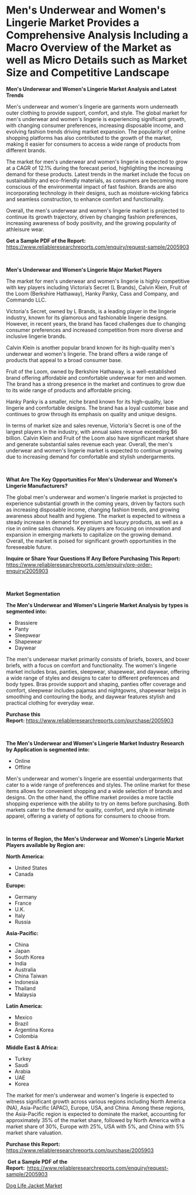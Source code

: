 <p><h1>Men's Underwear and Women's Lingerie Market Provides a Comprehensive Analysis Including a Macro Overview of the Market as well as Micro Details such as Market Size and Competitive Landscape</h1></p><p><strong>Men's Underwear and Women's Lingerie Market Analysis and Latest Trends</strong></p>
<p><p>Men's underwear and women's lingerie are garments worn underneath outer clothing to provide support, comfort, and style. The global market for men's underwear and women's lingerie is experiencing significant growth, with changing consumer preferences, increasing disposable income, and evolving fashion trends driving market expansion. The popularity of online shopping platforms has also contributed to the growth of the market, making it easier for consumers to access a wide range of products from different brands.</p><p>The market for men's underwear and women's lingerie is expected to grow at a CAGR of 12.1% during the forecast period, highlighting the increasing demand for these products. Latest trends in the market include the focus on sustainability and eco-friendly materials, as consumers are becoming more conscious of the environmental impact of fast fashion. Brands are also incorporating technology in their designs, such as moisture-wicking fabrics and seamless construction, to enhance comfort and functionality.</p><p>Overall, the men's underwear and women's lingerie market is projected to continue its growth trajectory, driven by changing fashion preferences, increasing awareness of body positivity, and the growing popularity of athleisure wear.</p></p>
<p><strong>Get a Sample PDF of the Report:&nbsp;</strong> <a href="https://www.reliableresearchreports.com/enquiry/request-sample/2005903">https://www.reliableresearchreports.com/enquiry/request-sample/2005903</a></p>
<p>&nbsp;</p>
<p><strong>Men's Underwear and Women's Lingerie Major Market Players</strong></p>
<p><p>The market for men's underwear and women's lingerie is highly competitive with key players including Victoria’s Secret (L Brands), Calvin Klein, Fruit of the Loom (Berkshire Hathaway), Hanky Panky, Cass and Company, and Commando LLC. </p><p>Victoria's Secret, owned by L Brands, is a leading player in the lingerie industry, known for its glamorous and fashionable lingerie designs. However, in recent years, the brand has faced challenges due to changing consumer preferences and increased competition from more diverse and inclusive lingerie brands.</p><p>Calvin Klein is another popular brand known for its high-quality men's underwear and women's lingerie. The brand offers a wide range of products that appeal to a broad consumer base.</p><p>Fruit of the Loom, owned by Berkshire Hathaway, is a well-established brand offering affordable and comfortable underwear for men and women. The brand has a strong presence in the market and continues to grow due to its wide range of products and affordable pricing.</p><p>Hanky Panky is a smaller, niche brand known for its high-quality, lace lingerie and comfortable designs. The brand has a loyal customer base and continues to grow through its emphasis on quality and unique designs.</p><p>In terms of market size and sales revenue, Victoria's Secret is one of the largest players in the industry, with annual sales revenue exceeding $6 billion. Calvin Klein and Fruit of the Loom also have significant market share and generate substantial sales revenue each year. Overall, the men's underwear and women's lingerie market is expected to continue growing due to increasing demand for comfortable and stylish undergarments.</p></p>
<p>&nbsp;</p>
<p><strong>What Are The Key Opportunities For Men's Underwear and Women's Lingerie Manufacturers?</strong></p>
<p><p>The global men's underwear and women's lingerie market is projected to experience substantial growth in the coming years, driven by factors such as increasing disposable income, changing fashion trends, and growing awareness about health and hygiene. The market is expected to witness a steady increase in demand for premium and luxury products, as well as a rise in online sales channels. Key players are focusing on innovation and expansion in emerging markets to capitalize on the growing demand. Overall, the market is poised for significant growth opportunities in the foreseeable future.</p></p>
<p><strong>Inquire or Share Your Questions If Any Before Purchasing This Report:</strong> <a href="https://www.reliableresearchreports.com/enquiry/pre-order-enquiry/2005903">https://www.reliableresearchreports.com/enquiry/pre-order-enquiry/2005903</a></p>
<p>&nbsp;</p>
<p><strong>Market Segmentation</strong></p>
<p><strong>The Men's Underwear and Women's Lingerie Market Analysis by types is segmented into:</strong></p>
<p><ul><li>Brassiere</li><li>Panty</li><li>Sleepwear</li><li>Shapewear</li><li>Daywear</li></ul></p>
<p><p>The men's underwear market primarily consists of briefs, boxers, and boxer briefs, with a focus on comfort and functionality. The women's lingerie market includes bras, panties, sleepwear, shapewear, and daywear, offering a wide range of styles and designs to cater to different preferences and body types. Bras provide support and shaping, panties offer coverage and comfort, sleepwear includes pajamas and nightgowns, shapewear helps in smoothing and contouring the body, and daywear features stylish and practical clothing for everyday wear.</p></p>
<p><strong>Purchase this Report:&nbsp;</strong><a href="https://www.reliableresearchreports.com/purchase/2005903">https://www.reliableresearchreports.com/purchase/2005903</a></p>
<p>&nbsp;</p>
<p><strong>The Men's Underwear and Women's Lingerie Market Industry Research by Application is segmented into:</strong></p>
<p><ul><li>Online</li><li>Offline</li></ul></p>
<p><p>Men's underwear and women's lingerie are essential undergarments that cater to a wide range of preferences and styles. The online market for these items allows for convenient shopping and a wide selection of brands and designs. On the other hand, the offline market provides a more tactile shopping experience with the ability to try on items before purchasing. Both markets cater to the demand for quality, comfort, and style in intimate apparel, offering a variety of options for consumers to choose from.</p></p>
<p>&nbsp;</p>
<p><strong>In terms of Region, the Men's Underwear and Women's Lingerie Market Players available by Region are:</strong></p>
<p>
    <p> <strong> North America: </strong>
        <ul>
            <li>United States</li>
            <li>Canada</li>
        </ul>
        </p> 
    <p> <strong> Europe: </strong>
        <ul>
            <li>Germany</li>
            <li>France</li>
            <li>U.K.</li>
            <li>Italy</li>
            <li>Russia</li>
        </ul>
        </p> 
    <p> <strong> Asia-Pacific: </strong>
        <ul>
            <li>China</li>
            <li>Japan</li>
            <li>South Korea</li>
            <li>India</li>
            <li>Australia</li>
            <li>China Taiwan</li>
            <li>Indonesia</li>
            <li>Thailand</li>
            <li>Malaysia</li>
        </ul>
        </p> 
    <p> <strong> Latin America: </strong>
        <ul>
            <li>Mexico</li>
            <li>Brazil</li>
            <li>Argentina Korea</li>
            <li>Colombia</li>
        </ul>
        </p> 
    <p> <strong> Middle East & Africa: </strong>
        <ul>
            <li>Turkey</li>
            <li>Saudi</li>
            <li>Arabia</li>
            <li>UAE</li>
            <li>Korea</li>
        </ul>
    </p>
    </p>
<p><p>The market for men's underwear and women's lingerie is expected to witness significant growth across various regions including North America (NA), Asia-Pacific (APAC), Europe, USA, and China. Among these regions, the Asia-Pacific region is expected to dominate the market, accounting for approximately 35% of the market share, followed by North America with a market share of 30%, Europe with 25%, USA with 5%, and China with 5% market share valuation.</p></p>
<p><strong>Purchase this Report: </strong><a href="https://www.reliableresearchreports.com/purchase/2005903">https://www.reliableresearchreports.com/purchase/2005903</a></p>
<p>&nbsp;<strong>Get a Sample PDF of the Report:&nbsp;&nbsp;</strong><a href="https://www.reliableresearchreports.com/enquiry/request-sample/2005903">https://www.reliableresearchreports.com/enquiry/request-sample/2005903</a></p>
<p><strong></strong></p>
<p><p><a href="https://github.com/GroverBarry/Market-Research-Report-List-4/blob/main/dog-life-jacket-market.md">Dog Life Jacket Market</a></p></p>